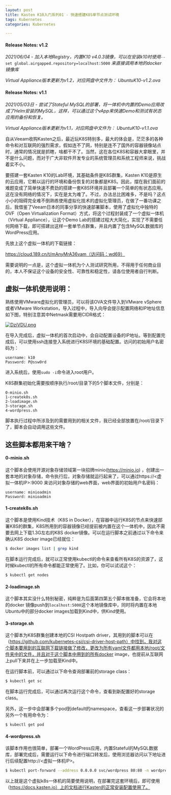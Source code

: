 ```yaml
---
layout: post
title: Kasten K10入门系列01 - 快速搭建K8S单节点测试环境
tags: Kubernetes
categories: Kubernetes

---
```


#### Release Notes: v1.2

*2021/06/04 - 加入本地Registry，内置K10 v4.0.3镜像，可以在安装k10时使用*`--set global.airgapped.repository=localhost:5000` *来直接调用本地的docker镜像库*

*Virtual Appliance版本更新为v1.2，对应网盘中文件为：
UbuntuK10-v1.2.ova*

#### Release Notes: v1.1

*2021/05/03日 - 尝试了Stateful MySQL的部署，将一体机中内置的Demo应用改成了Helm安装的MySQL，这样，可以通过这个vApp来快速Demo和测试有状态应用的备份和恢复。*

*Virtual Appliance版本更新为v1.1，对应网盘中文件为：
UbuntuK10-v1.1.ova*

自从Veeam收购Kasten之后，最近玩K8S特别多，最大的体会是，茫茫多的各种命令和对互联网的强烈需求，假如连不了网，特别是连不了国外的容器镜像站点时，通常的情况就是抓瞎，啥都干不了。当然，这在各位K8S和容器大拿眼里，并不是什么问题，而对于广大非软件开发专业的系统管理员和系统工程师来说，挑战着实不小。

要搭建一套Kasten K10的Lab环境，其基础条件是K8S群集，Kasten K10是原生的云应用，它赖以运行的环境和备份恢复的对象都是K8S。因此，摆在我们面前的难题变成了简单快速不费劲的搭建一套K8S环境并且部署一个简单的有状态应用。这在没有网络的情况下，实在是太为难了。不过，办法总比困难多，不是吗？这点小小的阻碍完全难不倒熟练使用虚拟化技术的虚拟化管理员，在做了一番功课之后，我借鉴了Veeam日本的同事分享的快速部署脚本，使用了虚拟化中独特的OVF（Open Virtualization Format）方式，将这个过程封装成了一个虚拟一体机（Virtual Appliance），让这个Demo Lab的搭建过程大大简化，实现了不需要任何网络下载，即可搭建出这样一套单节点群集，并且内置了包含MySQL数据库的WordPress应用。

先放上这个虚拟一体机的下载链接：

https://cloud.189.cn/t/mAnyMrA36vam（访问码：wd69）

需要说明的一点是，这个虚拟一体机为个人测试研究所用，不得用于任何商业目的，本人不保证这个设备的安全性、可靠性和稳定性，请各位使用者自行判断。

## 虚拟一体机使用说明：

熟练使用VMware虚拟化的管理员，可以将该OVA文件导入到VMware vSphere或者VMware Workstation，导入过程中，导入向导会提示配置网络和IP地址信息如下图，特别注意其中Netmask需要用CIDR格式：

[![DziVDU.png](https://s3.ax1x.com/2020/12/07/DziVDU.png)](https://imgchr.com/i/DziVDU)

在导入完成后，虚拟一体机的首次启动中，会自动配置设备的IP地址。等到配置完成后，可以使用ssh连接登入系统进行K8S环境的基础配置。访问的初始用户名密码为：

```PlainTXT
username: k10
Password: P@ssw0rd
```

进入系统后，使用`sudo -i`命令进入root用户。

K8S群集初始化需要按顺序执行/root/目录下的5个脚本文件，分别是：

```PlainTXT
0-minio.sh
1-createk8s.sh
2-loadimage.sh
3-storage.sh
4-wordpress.sh
```

脚本执行过程中所涉及到的需要用到的相关文件，我已经全部放置在/root/目录下了，脚本会自动调用这些文件。

## 这些脚本都用来干啥？

#### 0-minio.sh

这个脚本会使用开源对象存储领域第一块招牌minio(https://minio.io) ，创建出一套本地的对象存储，命令执行后，对象存储就运行起来了，可以通过https://<虚拟一体机IP>:9000 来访问对象存储的web界面，web界面的初始用户名密码：

```PlainTXT
username: minioadmin
Password: minioadmin
```

#### 1-createk8s.sh

这个脚本是使用Kind技术（K8S in Docker），在容器中运行K8S的节点来快速部署K8S的群集，K8S所用到的容器镜像已经提前被内置在这个一体机中，因此不需要去网上下载1.3G左右的K8S docker镜像。可以在运行脚本之前通过以下命令来确认K8S docker image已经就位：

```bash
$ docker images list | grep kind
```

在脚本运行完成后，就可以正常使用kubectl的命令来查看所有K8S的资源了，这时候kubectl的所有命令都能正常使用了。比如，你可以试试这个：

```bash
$ kubectl get nodes
```

#### 2-loadimage.sh

这个脚本其实没什么特别秘密，纯粹是为后面第四第五个脚本做准备，它会将本地的docker 镜像push到`localhost:5000`这个本地镜像库中，同时将内置在本地Ubuntu中的部分docker images加载到Kind中，供Kind使用。

#### 3-storage.sh

这个脚本为K8S群集创建本地的CSI Hostpath driver，其用到的脚本可以在（https://github.com/kubernetes-csi/csi-driver-host-path）中找到，我对这个脚本要用到的互联网下载链接做了修改，更改为所有yaml文件都用本地/root/文件夹中的文件，并且对于这个脚本中用到的所有docker image，也提前从互联网上pull下来并在上一步加载至Kind中。

在运行脚本前，可以通过以下命令查询部署前的storage class：

```bash
$ kubectl get sc
```

在脚本运行完成后，可以通过再次运行这个命令，查看到新配置好的storage class。

另外，这一步中会部署多个pod到default的namespace，查看这一步部署状况的另外一个有用命令为：

```bash
$ kubectl get pod
```

#### 4-wordpress.sh

该脚本作用也很简单，部署一个WordPress应用，内置Stateful的MySQL数据库，部署完成后，需要运行以下命令进行端口转发后，使用浏览器访问以下地址进行后续配置http://<虚拟一体机IP>。

```bash
$ kubectl port-forward --address 0.0.0.0 svc/wordpress 80:80 -n wordpress
```

以上就是这个虚拟k8s一体机的简要使用说明，在部署完这套环境后，即可使用（https://docs.kasten.io）上的文档进行Kasten的正常安装配置使用了。

